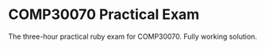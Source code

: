 # COMP30070 Practical Exam

The three-hour practical ruby exam for COMP30070.
Fully working solution. 

